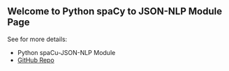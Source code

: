 ## Welcome to Python spaCy to JSON-NLP Module Page

See for more details:

- Python spaCu-JSON-NLP Module
- [GitHub Repo](https://github.com/dcavar/spaCy-JSON-NLP)
